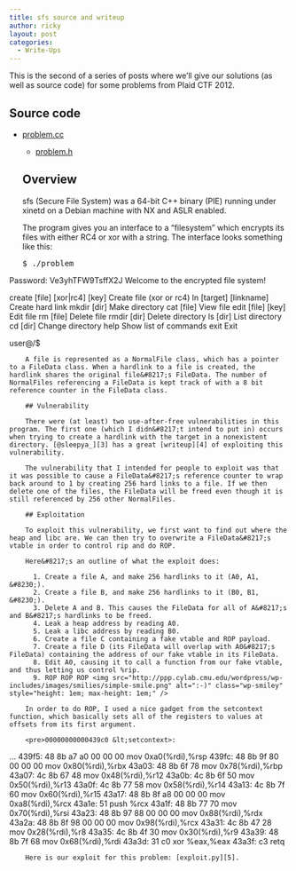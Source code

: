 ```yaml
---
title: sfs source and writeup
author: ricky
layout: post
categories:
  - Write-Ups
---
```

This is the second of a series of posts where we&#8217;ll give our solutions (as well as source code) for some problems from Plaid CTF 2012. 

## Source code

  * [problem.cc][1] 
      * [problem.h][2] </ul> 
        ## Overview
        
        sfs (Secure File System) was a 64-bit C++ binary (PIE) running under xinetd on a Debian machine with NX and ASLR enabled. 
        
        <!--more-->
        
        The program gives you an interface to a &#8220;filesystem&#8221; which encrypts its files with either RC4 or xor with a string. The interface looks something like this: 
        
        <pre>$ ./problem
Password: Ve3yhTFW9TsffX2J
Welcome to the encrypted file system!

create [file] [xor|rc4] [key]  Create file (xor or rc4)
ln [target] [linkname]         Create hard link
mkdir [dir]                    Make directory
cat [file]                     View file
edit [file] [key]              Edit file
rm [file]                      Delete file
rmdir [dir]                    Delete directory
ls [dir]                       List directory
cd [dir]                       Change directory
help                           Show list of commands
exit                           Exit

user@/$
</pre>
        
        A file is represented as a NormalFile class, which has a pointer to a FileData class. When a hardlink to a file is created, the hardlink shares the original file&#8217;s FileData. The number of NormalFiles referencing a FileData is kept track of with a 8 bit reference counter in the FileData class. 
        
        ## Vulnerability
        
        There were (at least) two use-after-free vulnerabilities in this program. The first one (which I didn&#8217;t intend to put in) occurs when trying to create a hardlink with the target in a nonexistent directory. [@sleepya_][3] has a great [writeup][4] of exploiting this vulnerability. 
        
        The vulnerability that I intended for people to exploit was that it was possible to cause a FileData&#8217;s reference counter to wrap back around to 1 by creating 256 hard links to a file. If we then delete one of the files, the FileData will be freed even though it is still referenced by 256 other NormalFiles. 
        
        ## Exploitation
        
        To exploit this vulnerability, we first want to find out where the heap and libc are. We can then try to overwrite a FileData&#8217;s vtable in order to control rip and do ROP. 
        
        Here&#8217;s an outline of what the exploit does: 
        
          1. Create a file A, and make 256 hardlinks to it (A0, A1, &#8230;).
          2. Create a file B, and make 256 hardlinks to it (B0, B1, &#8230;).
          3. Delete A and B. This causes the FileData for all of A&#8217;s and B&#8217;s hardlinks to be freed.
          4. Leak a heap address by reading A0.
          5. Leak a libc address by reading B0.
          6. Create a file C containing a fake vtable and ROP payload.
          7. Create a file D (its FileData will overlap with A0&#8217;s FileData) containing the address of our fake vtable in its FileData.
          8. Edit A0, causing it to call a function from our fake vtable, and thus letting us control %rip.
          9. ROP ROP ROP <img src="http://ppp.cylab.cmu.edu/wordpress/wp-includes/images/smilies/simple-smile.png" alt=":-)" class="wp-smiley" style="height: 1em; max-height: 1em;" />
        
        In order to do ROP, I used a nice gadget from the setcontext function, which basically sets all of the registers to values at offsets from its first argument. 
        
        <pre>00000000000439c0 &lt;setcontext>:
...
   439f5:   48 8b a7 a0 00 00 00    mov    0xa0(%rdi),%rsp
   439fc:   48 8b 9f 80 00 00 00    mov    0x80(%rdi),%rbx
   43a03:   48 8b 6f 78             mov    0x78(%rdi),%rbp
   43a07:   4c 8b 67 48             mov    0x48(%rdi),%r12
   43a0b:   4c 8b 6f 50             mov    0x50(%rdi),%r13
   43a0f:   4c 8b 77 58             mov    0x58(%rdi),%r14
   43a13:   4c 8b 7f 60             mov    0x60(%rdi),%r15
   43a17:   48 8b 8f a8 00 00 00    mov    0xa8(%rdi),%rcx
   43a1e:   51                      push   %rcx
   43a1f:   48 8b 77 70             mov    0x70(%rdi),%rsi
   43a23:   48 8b 97 88 00 00 00    mov    0x88(%rdi),%rdx
   43a2a:   48 8b 8f 98 00 00 00    mov    0x98(%rdi),%rcx
   43a31:   4c 8b 47 28             mov    0x28(%rdi),%r8
   43a35:   4c 8b 4f 30             mov    0x30(%rdi),%r9
   43a39:   48 8b 7f 68             mov    0x68(%rdi),%rdi
   43a3d:   31 c0                   xor    %eax,%eax
   43a3f:   c3                      retq
</pre>
        
        Here is our exploit for this problem: [exploit.py][5].

 [1]: http://ppp.cylab.cmu.edu/wordpress/wp-content/uploads/2012/05/problem.cc
 [2]: http://ppp.cylab.cmu.edu/wordpress/wp-content/uploads/2012/05/problem.h
 [3]: https://twitter.com/#!/sleepya_
 [4]: http://auntitled.blogspot.com/2012/05/plaid-ctf-2012-secure-fs.html
 [5]: http://ppp.cylab.cmu.edu/wordpress/wp-content/uploads/2012/05/exploit.py_.txt